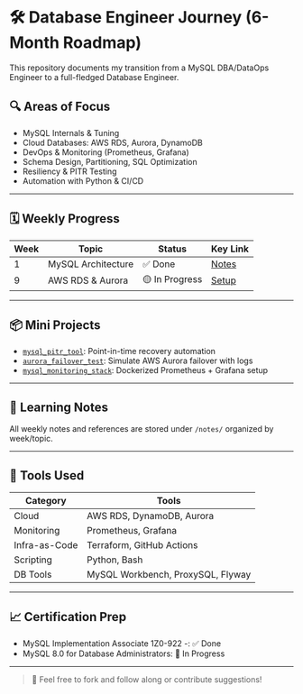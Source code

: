 # 🛠️ Database Engineer Journey (6-Month Roadmap)

This repository documents my transition from a MySQL DBA/DataOps Engineer to a full-fledged Database Engineer.

## 🔍 Areas of Focus
- MySQL Internals & Tuning
- Cloud Databases: AWS RDS, Aurora, DynamoDB
- DevOps & Monitoring (Prometheus, Grafana)
- Schema Design, Partitioning, SQL Optimization
- Resiliency & PITR Testing
- Automation with Python & CI/CD

---

## 🗓️ Weekly Progress

| Week | Topic | Status | Key Link |
|------|-------|--------|----------|
| 1    | MySQL Architecture | ✅ Done | [Notes](./week01_mysql_architecture.md) |
| 9    | AWS RDS & Aurora | 🟡 In Progress | [Setup](./week09_rds_aurora.md) |

---

## 📦 Mini Projects

- [`mysql_pitr_tool`](./projects/mysql_pitr_tool): Point-in-time recovery automation
- [`aurora_failover_test`](./projects/aurora_failover_test): Simulate AWS Aurora failover with logs
- [`mysql_monitoring_stack`](./projects/mysql_monitoring_stack): Dockerized Prometheus + Grafana setup

---

## 🧠 Learning Notes

All weekly notes and references are stored under `/notes/` organized by week/topic.

---

## 🧪 Tools Used

| Category | Tools |
|----------|-------|
| Cloud    | AWS RDS, DynamoDB, Aurora |
| Monitoring | Prometheus, Grafana |
| Infra-as-Code | Terraform, GitHub Actions |
| Scripting | Python, Bash |
| DB Tools | MySQL Workbench, ProxySQL, Flyway |

---

## 📈 Certification Prep

- MySQL Implementation Associate 1Z0-922 -: ✅ Done
- MySQL 8.0 for Database Administrators: 🔄 In Progress

---

> 👋 Feel free to fork and follow along or contribute suggestions!
